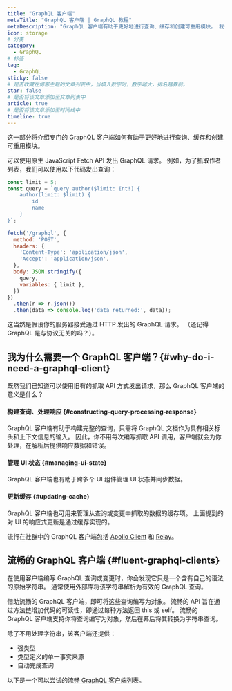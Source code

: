 ```yaml
---
title: "GraphQL 客户端"
metaTitle: "GraphQL 客户端 | GraphQL 教程"
metaDescription: "GraphQL 客户端有助于更好地进行查询、缓存和创建可重用模块。 我们来看一下我们为什么需要 GraphQL 客户端和可用的热门客户端库"
icon: storage
# 分类
category:
  - GraphQL
# 标签
tag:
  - GraphQL
sticky: false
# 是否收藏在博客主题的文章列表中，当填入数字时，数字越大，排名越靠前。
star: false
# 是否将该文章添加至文章列表中
article: true
# 是否将该文章添加至时间线中
timeline: true
---
```


这一部分将介绍专门的 GraphQL 客户端如何有助于更好地进行查询、缓存和创建可重用模块。

可以使用原生 JavaScript Fetch API 发出 GraphQL 请求。 例如，为了抓取作者列表，我们可以使用以下代码发出查询：

```javascript
const limit = 5;
const query = `query author($limit: Int!) {
    author(limit: $limit) {
        id
        name
    }
}`;

fetch('/graphql', {
  method: 'POST',
  headers: {
    'Content-Type': 'application/json',
    'Accept': 'application/json',
  },
  body: JSON.stringify({
    query,
    variables: { limit },
  })
})
  .then(r => r.json())
  .then(data => console.log('data returned:', data));
```

这当然是假设你的服务器接受通过 HTTP 发出的 GraphQL 请求。 （还记得 GraphQL 是与协议无关的吗？）。

## 我为什么需要一个 GraphQL 客户端？{#why-do-i-need-a-graphql-client}

既然我们已知道可以使用旧有的抓取 API 方式发出请求，那么 GraphQL 客户端的意义是什么？

#### 构建查询、处理响应 {#constructing-query-processing-response}

GraphQL 客户端有助于构建完整的查询，只需将 GraphQL 文档作为具有相关标头和上下文信息的输入。 因此，你不用每次编写抓取 API 调用，客户端就会为你处理，在解析后提供响应数据和错误。

#### 管理 UI 状态 {#managing-ui-state}

GraphQL 客户端也有助于跨多个 UI 组件管理 UI 状态并同步数据。

#### 更新缓存 {#updating-cache}

GraphQL 客户端也可用来管理从查询或变更中抓取的数据的缓存项。 上面提到的对 UI 的响应式更新是通过缓存实现的。

流行在社群中的 GraphQL 客户端包括 [Apollo Client](https://github.com/apollographql/apollo-client) 和 [Relay](https://github.com/facebook/relay)。

## 流畅的 GraphQL 客户端 {#fluent-graphql-clients}

在使用客户端编写 GraphQL 查询或变更时，你会发现它只是一个含有自己的语法的原始字符串。 通常使用外部库将该字符串解析为有效的 GraphQL 查询。

借助流畅的 GraphQL 客户端，即可将这些查询编写为对象。 流畅的 API 旨在通过方法链增加代码的可读性，即通过每种方法返回 this 或 self。 流畅的 GraphQL 客户端支持你将查询编写为对象，然后在幕后将其转换为字符串查询。

除了不用处理字符串，该客户端还提供：
- 强类型
- 类型定义的单一事实来源
- 自动完成查询

以下是一个可以尝试的[流畅 GraphQL 客户端列表](https://github.com/hasura/awesome-fluent-graphql)。

